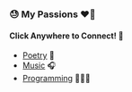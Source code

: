 ### 😓 My Passions ❤️‍🔥 
#### Click Anywhere to Connect! 🔗
+ [Poetry](https://genius.com/1_3_7) 📝
+ [Music](https://open.spotify.com/artist/1vK6H7t1vrSFkgCE3pXvAP?si=mgQXvotGRVKj2CNCLmiFDQ&nd=1) 🎧
+ [Programming](https://github.com/MasterGrant137?tab=repositories) 👨🏽‍💻

